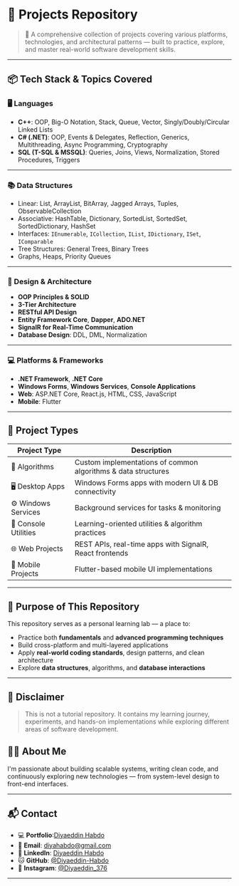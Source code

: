 # 🧠 Projects Repository

> 🚀 A comprehensive collection of projects covering various platforms, technologies, and architectural patterns — built to practice, explore, and master real-world software development skills.

---

## 📦 Tech Stack & Topics Covered

### 🖥️ Languages
- **C++**: OOP, Big-O Notation, Stack, Queue, Vector, Singly/Doubly/Circular Linked Lists
- **C# (.NET)**: OOP, Events & Delegates, Reflection, Generics, Multithreading, Async Programming, Cryptography
- **SQL (T-SQL & MSSQL)**: Queries, Joins, Views, Normalization, Stored Procedures, Triggers

---

### 📚 Data Structures
- Linear: List, ArrayList, BitArray, Jagged Arrays, Tuples, ObservableCollection
- Associative: HashTable, Dictionary, SortedList, SortedSet, SortedDictionary, HashSet
- Interfaces: `IEnumerable`, `ICollection`, `IList`, `IDictionary`, `ISet`, `IComparable`
- Tree Structures: General Trees, Binary Trees
- Graphs, Heaps, Priority Queues

---

### 🧩 Design & Architecture
- **OOP Principles & SOLID**
- **3-Tier Architecture**
- **RESTful API Design**
- **Entity Framework Core**, **Dapper**, **ADO.NET**
- **SignalR for Real-Time Communication**
- **Database Design**: DDL, DML, Normalization

---

### 💻 Platforms & Frameworks
- **.NET Framework**, **.NET Core**
- **Windows Forms**, **Windows Services**, **Console Applications**
- **Web**: ASP.NET Core, React.js, HTML, CSS, JavaScript
- **Mobile**: Flutter

---

## 📁 Project Types

| Project Type        | Description                                         |
|---------------------|-----------------------------------------------------|
| 🧮 Algorithms        | Custom implementations of common algorithms & data structures |
| 🖥️ Desktop Apps     | Windows Forms apps with modern UI & DB connectivity |
| ⚙️ Windows Services  | Background services for tasks & monitoring         |
| 🧪 Console Utilities | Learning-oriented utilities & algorithm practices  |
| 🌐 Web Projects      | REST APIs, real-time apps with SignalR, React frontends |
| 📱 Mobile Projects   | Flutter-based mobile UI implementations            |

---

## 🎯 Purpose of This Repository

This repository serves as a personal learning lab — a place to:

- Practice both **fundamentals** and **advanced programming techniques**
- Build cross-platform and multi-layered applications
- Apply **real-world coding standards**, design patterns, and clean architecture
- Explore **data structures**, algorithms, and **database interactions**

---

## 🚧 Disclaimer

> This is not a tutorial repository. It contains my learning journey, experiments, and hands-on implementations while exploring different areas of software development.


## 🙋‍♂️ About Me

I'm passionate about building scalable systems, writing clean code, and continuously exploring new technologies — from system-level design to front-end interfaces.

---

## 📬 Contact  
- 💻 **Portfolio**:[Diyaeddin Habdo](https://diyaeddin-habdo.github.io/portfolio/)
- 📧 **Email**: [diyahabdo@gmail.com](mailto:diyahabdo@gmail.com)  
- 💼 **LinkedIn**: [Diyaeddin Habdo](https://www.linkedin.com/in/diyaeddin-habdo-0b26a3236/)  
- 🐱 **GitHub**: [@Diyaeddin-Habdo](https://github.com/Diyaeddin-Habdo)  
- 📸 **Instagram**: [@Diyaeddin_376](https://www.instagram.com/eng.diyaeddin?igsh=ZHpqOGtsNWQ0aGox) 

---
